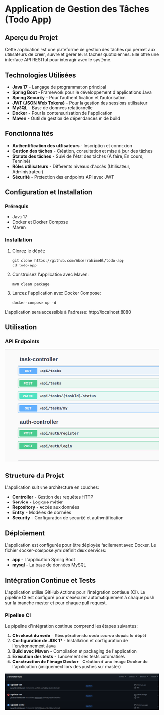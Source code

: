 # Application de Gestion des Tâches (Todo App)

## Aperçu du Projet
Cette application est une plateforme de gestion des tâches qui permet aux utilisateurs de créer, suivre et gérer leurs tâches quotidiennes. Elle offre une interface API RESTful pour interagir avec le système.

## Technologies Utilisées
- **Java 17** - Langage de programmation principal
- **Spring Boot** - Framework pour le développement d'applications Java
- **Spring Security** - Pour l'authentification et l'autorisation
- **JWT (JSON Web Tokens)** - Pour la gestion des sessions utilisateur
- **MySQL** - Base de données relationnelle
- **Docker** - Pour la conteneurisation de l'application
- **Maven** - Outil de gestion de dépendances et de build

## Fonctionnalités
- **Authentification des utilisateurs** - Inscription et connexion
- **Gestion des tâches** - Création, consultation et mise à jour des tâches
- **Statuts des tâches** - Suivi de l'état des tâches (À faire, En cours, Terminé)
- **Rôles utilisateurs** - Différents niveaux d'accès (Utilisateur, Administrateur)
- **Sécurité** - Protection des endpoints API avec JWT

## Configuration et Installation

### Prérequis
- Java 17
- Docker et Docker Compose
- Maven

### Installation
1. Clonez le dépôt:
   ```
   git clone https://github.com/AbderrahimeEl/todo-app
   cd todo-app
   ```

2. Construisez l'application avec Maven:
   ```
   mvn clean package
   ```

3. Lancez l'application avec Docker Compose:
   ```
   docker-compose up -d
   ```

L'application sera accessible à l'adresse: http://localhost:8080

## Utilisation

### API Endpoints

![img.png](img.png)

## Structure du Projet
L'application suit une architecture en couches:
- **Controller** - Gestion des requêtes HTTP
- **Service** - Logique métier
- **Repository** - Accès aux données
- **Entity** - Modèles de données
- **Security** - Configuration de sécurité et authentification

## Déploiement
L'application est configurée pour être déployée facilement avec Docker. Le fichier docker-compose.yml définit deux services:
- **app** - L'application Spring Boot
- **mysql** - La base de données MySQL

## Intégration Continue et Tests
L'application utilise GitHub Actions pour l'intégration continue (CI). Le pipeline CI est configuré pour s'exécuter automatiquement à chaque push sur la branche master et pour chaque pull request.

### Pipeline CI
Le pipeline d'intégration continue comprend les étapes suivantes:
1. **Checkout du code** - Récupération du code source depuis le dépôt
2. **Configuration de JDK 17** - Installation et configuration de l'environnement Java
3. **Build avec Maven** - Compilation et packaging de l'application
4. **Exécution des tests** - Lancement des tests automatisés
5. **Construction de l'image Docker** - Création d'une image Docker de l'application (uniquement lors des pushes sur master)

![img_1.png](img_1.png)